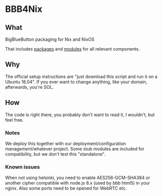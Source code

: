 # BBB4Nix

## What
BigBlueButton packaging for Nix and NixOS

That includes [packages](packages/README.md) and [modules](modules/README.md) for all relevant components.

## Why
The official setup instructions are "just download this script and run it on a Ubuntu 16.04".
If you ever want to change anything, like your domain, afterwards, you're SOL.

## How
The code is right there, you probably don't want to read it, I wouldn't, but feel free.


### Notes
We deploy this together with our deployment/configuration management/whatever project.
Some stub modules are included for compatibility, but we don't test this "standalone".

### Known issues
When not using helsinki, you need to enable AES256-GCM-SHA384 or another cipher compatible with node.js 8.x (used by bbb html5) in your nginx.
Also some ports need to be opened for WebRTC etc.
